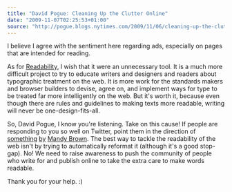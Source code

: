 ```yaml
---
title: "David Pogue: Cleaning Up the Clutter Online"
date: "2009-11-07T02:25:53+01:00"
source: "http://pogue.blogs.nytimes.com/2009/11/06/cleaning-up-the-clutter-online/"
---
```


I believe I agree with the sentiment here regarding ads, especially on pages that are intended for reading.

As for [Readability](http://lab.arc90.com/experiments/readability/), I wish that it were an unnecessary tool. It is a much more difficult project to try to educate writers and designers and readers about typographic treatment on the web. It is more work for the standards makers and browser builders to devise, agree on, and implement ways for type to be treated far more intelligently on the web. But it's worth it, because even though there are rules and guidelines to making texts more readable, writing will never be one-design-fits-all.

So, David Pogue, I know you're listening. Take on this cause! If people are responding to you so well on Twitter, point them in the direction of [something](http://www.alistapart.com/articles/indefenseofreaders/) [by](http://aworkinglibrary.com/library/archives/unreadable/) [Mandy Brown](http://aworkinglibrary.com/). The best way to tackle the readability of the web isn't by trying to automatically reformat it (although it's a good stop-gap). No! We need to raise awareness to push the community of people who write for and publish online to take the extra care to make words readable.

Thank you for your help. :)
